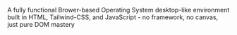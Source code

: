 A fully functional Brower-based Operating System desktop-like environment built in HTML, Tailwind-CSS, and JavaScript - no framework, no canvas, just pure DOM mastery
